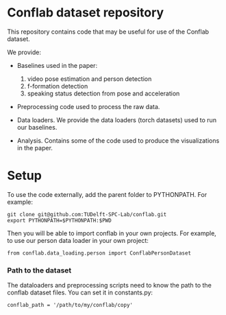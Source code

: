 # Conflab dataset repository

This repository contains code that may be useful for use of the Conflab dataset.



We provide:

- Baselines used in the paper: 
    1. video pose estimation and person detection
    2. f-formation detection
    3. speaking status detection from pose and acceleration

- Preprocessing code used to process the raw data.
- Data loaders. We provide the data loaders (torch datasets) used to run our baselines.
- Analysis. Contains some of the code used to produce the visualizations in the paper.


# Setup

To use the code externally, add the parent folder to PYTHONPATH. For example:

```
git clone git@github.com:TUDelft-SPC-Lab/conflab.git
export PYTHONPATH=$PYTHONPATH:$PWD
```

Then you will be able to import conflab in your own projects. For example, to use our person data loader in your own project:

```
from conflab.data_loading.person import ConflabPersonDataset
```

### Path to the dataset

The dataloaders and preprocessing scripts need to know the path to the conflab dataset files. You can set it in constants.py:

```
conflab_path = '/path/to/my/conflab/copy'
```